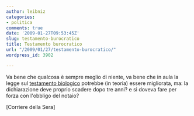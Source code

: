 ```yaml
---
author: leibniz
categories:
- politica
comments: true
date: '2009-01-27T09:53:45Z'
slug: testamento-burocratico
title: Testamento burocratico
url: "/2009/01/27/testamento-burocratico/"
wordpress_id: 3902

---
```

Va bene che qualcosa è sempre meglio di niente, va bene che in aula la legge sul [testamento biologico](https://www.corriere.it/cronache/09_gennaio_27/disegno_legge_testamento_biologico_scade_ogni_tre_anni_margherita_de_bac_9e1b1ac8-ec42-11dd-be73-00144f02aabc.shtml) potrebbe (in teoria) essere migliorata, ma: la dichiarazione deve proprio scadere dopo tre anni? e si doveva fare per forza con l'obbligo del notaio?

[Corriere della Sera]
